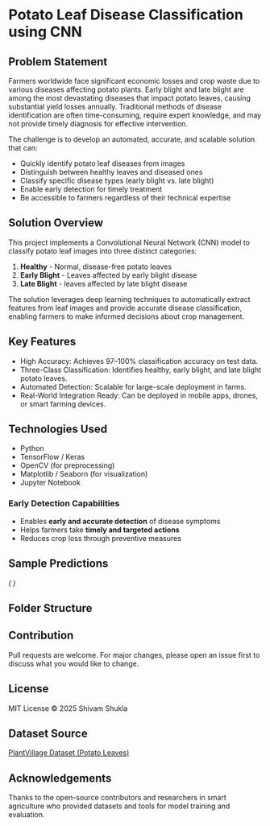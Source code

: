 # Potato Leaf Disease Classification using CNN

## Problem Statement

Farmers worldwide face significant economic losses and crop waste due to various diseases affecting potato plants. Early blight and late blight are among the most devastating diseases that impact potato leaves, causing substantial yield losses annually. Traditional methods of disease identification are often time-consuming, require expert knowledge, and may not provide timely diagnosis for effective intervention.

The challenge is to develop an automated, accurate, and scalable solution that can:
- Quickly identify potato leaf diseases from images
- Distinguish between healthy leaves and diseased ones
- Classify specific disease types (early blight vs. late blight)
- Enable early detection for timely treatment
- Be accessible to farmers regardless of their technical expertise

## Solution Overview

This project implements a Convolutional Neural Network (CNN) model to classify potato leaf images into three distinct categories:
1. **Healthy** - Normal, disease-free potato leaves
2. **Early Blight** - Leaves affected by early blight disease
3. **Late Blight** - leaves affected by late blight disease

The solution leverages deep learning techniques to automatically extract features from leaf images and provide accurate disease classification, enabling farmers to make informed decisions about crop management.


## Key Features

- High Accuracy: Achieves 97–100% classification accuracy on test data.
- Three-Class Classification: Identifies healthy, early blight, and late blight potato leaves.
- Automated Detection: Scalable for large-scale deployment in farms.
- Real-World Integration Ready: Can be deployed in mobile apps, drones, or smart farming devices.

## Technologies Used

- Python
- TensorFlow / Keras
- OpenCV (for preprocessing)
- Matplotlib / Seaborn (for visualization)
- Jupyter Notebook

### Early Detection Capabilities
- Enables **early and accurate detection** of disease symptoms
- Helps farmers take **timely and targeted actions**
- Reduces crop loss through preventive measures
## Sample Predictions

*( )*



## Folder Structure

## Contribution

Pull requests are welcome. For major changes, please open an issue first to discuss what you would like to change.

## License

MIT License © 2025 Shivam Shukla

## Dataset Source

[PlantVillage Dataset (Potato Leaves)](https://www.kaggle.com/datasets/arjuntejaswi/plant-village)

## Acknowledgements

Thanks to the open-source contributors and researchers in smart agriculture who provided datasets and tools for model training and evaluation.
